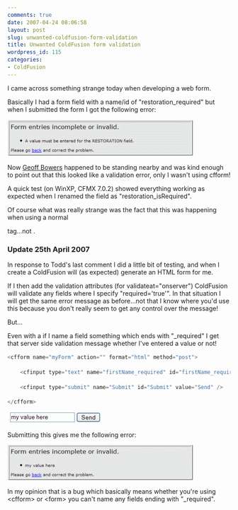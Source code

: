 ```yaml
---
comments: true
date: 2007-04-24 08:06:58
layout: post
slug: unwanted-coldfusion-form-validation
title: Unwanted ColdFusion form validation
wordpress_id: 115
categories:
- ColdFusion
---
```


I came across something strange today when developing a web form.

Basically I had a form field with a name/id of "restoration_required" but when I submitted the form I got the following error:

![Form Error](/images/uploads/2007/04/formerror.gif)

Now [Geoff Bowers](http://www.daemon.com.au/) happened to be standing nearby and was kind enough to point out that this looked like a <cfform> validation error, only I wasn't using cfform!

A quick test (on WinXP, CFMX 7.0.2) showed everything working as expected when I renamed the field as "restoration_isRequired".

Of course what was really strange was the fact that this was happening when using a normal <form> tag...not <cfform>.

### Update 25th April 2007

In response to Todd's last comment I did a little bit of testing, and when I create a <cfform> ColdFusion will (as expected) generate an HTML form for me.

If I then add the validation attributes (for validateat="onserver") ColdFusion will validate any fields where I specify "required='true'". In that situation I will get the same error message as before...not that I know where you'd use this because you don't really seem to get any control over the message!

But...

Even with a <cfform> if I name a field something which ends with "_required" I get that server side validation message whether I've entered a value or not!

``` javascript
<cfform name="myForm" action="" format="html" method="post">

	<cfinput type="text" name="firstName_required" id="firstName_required" required="true" validateat="onServer" />

	<cfinput type="submit" name="Submit" id="Submit" value="Send" />

</cfform>
```

![Sample form](/images/uploads/2007/04/form1.gif)

Submitting this gives me the following error:

![Form Error 2](/images/uploads/2007/04/formerror2.gif)

In my opinion that is a bug which basically means whether you're using &lt;cfform&gt; or &lt;form&gt; you can't name any fields ending with "_required".
